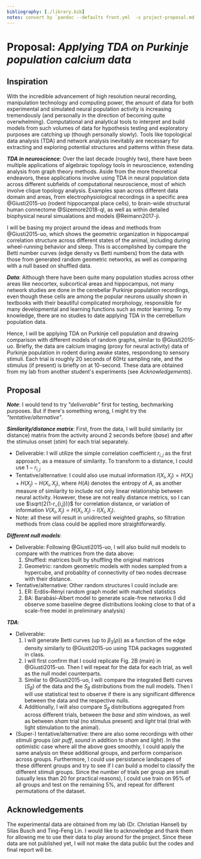 ```yaml
---
bibliography: [./library.bib]
notes: convert by `pandoc --defaults front.yml  -s project-proposal.md -o project-proposal.pdf`
---
```


# Proposal: _Applying TDA on Purkinje population calcium data_

## Inspiration

With the incredible advancement of high resolution neural recording, manipulation technology and computing power, the amount of data for both experimental and simulated neural population activity is increasing tremendously (and personally in the direction of becoming quite overwhelming). Computational and analytical tools to interpret and build models from such volumes of data for hypothesis testing and exploratory purposes are catching up (though personally slowly). Tools like topological data analysis (TDA) and network analysis inevitably are necessary for extracting and exploring potential structures and patterns within these data.

__*TDA in neuroscience*__: Over the last decade (roughly two), there have been multiple applications of algebraic topology tools in neuroscience, extending analysis from graph theory methods. Aside from the more theoretical endeavors, these applications involve using TDA in neural population data across different subfields of computational neuroscience, most of which involve clique topology analysis. Examples span across different data domain and areas, from electrophysiological recordings in a specific area @Giusti2015-uo (rodent hippocampal place cells), to brain-wide structural human connectome @Sizemore2018-ql, as well as within detailed biophysical neural simualations and models @Reimann2017-ji.

I will be basing my project around the ideas and methods from @Giusti2015-uo, which shows the geometric organization in hippocampal correlation structure across different states of the animal, including during wheel-running behavior and sleep. This is accomplished by compare the Betti number curves (edge density vs Betti numbers) from the data with those from generated random geometric networks, as well as comparing with a null based on shuffled data.

__*Data*__: Although there have been quite many population studies across other areas like neocortex, subcortical areas and hippocampus, not many network studies are done in the cerebellar Purkinje population recordings, even though these cells are among the popular neurons usually shown in textbooks with their beautiful complicated morphology, responsible for many developmental and learning functions such as motor learning. To my knowledge, there are no studies to date applying TDA in the cerrebellum population data.

Hence, I will be applying TDA on Purkinje cell population and drawing comparison with different models of random graphs, similar to @Giusti2015-uo. Briefly, the data are calcium imaging (proxy for neural activity) data of Purkinje population in rodent during awake states, respondong to sensory stimuli. Each trial is roughly 20 seconds of 60Hz sampling rate, and the stimulus (if present) is briefly on at 10-second. These data are obtained from my lab from another student's experiments (see _Acknowledgements_).

## Proposal

__*Note*__: I would tend to try *"deliverable"* first for testing, bechmarking purposes. But if there's something wrong, I might try the  *"tentative/alternative"*.

__*Similarity/distance matrix*__: First, from the data, I will build similarity (or distance) matrix from the activity around 2 seconds before (*base*) and after the stimulus onset (*stim*) for each trial separately.

- Deliverable: I will utilize the simple correlation coefficient $r_{i,j}$ as the first approach, as a measure of similarity. To transform to a distance, I could use $1 - r_{i,j}$
- Tentative/alternative: I could also use mutual information $I(X_i,X_j) = H(X_i) + H(X_j) - H(X_i,X_j)$, where $H(A)$ denotes the entropy of $A$, as another measure of similarity to include not only linear relationship between neural activity. However, these are not really distance metrics, so I can use $\sqrt{2(1-r_{i,j})}$ for correlation distance, or variation of information $V(X_i,X_j) = H(X_i,X_j) - I(X_i,X_j)$.
- Note: all these will result in unidirected weighted graphs, so filtration methods from class could be applied more straightforwardly.

__*Different null models*__:

- Deliverable: Following @Giusti2015-uo, I will also build null models to compare with the matrices from the data above:
  1. Shuffled: matrices built by shuffling the original matrices
  2. Geometric: random geometric models with nodes sampled from a hypercube, and probablity of connectivity of two nodes decrease with their distance.
- Tentative/alternative: Other random structures I could include are:
  1. ER: Erdős–Rényi random graph model with matched statistics
  2. BA: Barabási–Albert model to generate scale-free networks (I did observe some baseline degree distributions looking close to that of a scale-free model in preliminary analysis)

__*TDA*__:

- Deliverable:
  1. I will generate Betti curves (up to $\beta_3(\rho)$) as a function of the edge density similarly to @Giusti2015-uo using TDA packages suggested in class.
  2. I will first confirm that I could replicate Fig. 2B (main) in @Giusti2015-uo. Then I will repeat for the data for each trial, as well as the null model counterparts.
  3. Similar to @Giusti2015-uo, I will compare the integrated Betti curves ($S_{\beta}$) of the data and the $S_{\beta}$ distributions from the null models. Then I will use statistical test to observe if there is any significant difference between the data and the respective nulls.
  4. Additionally, I will also compare $S_{\beta}$ distributions aggregated from across different trials, between the *base* and *stim* windows, as well as between *sham* trial (no stimulus present) and *light* trial (trial with light stimulation to the animal).
- (Super-) tentative/alternative: there are also some recordings with other stimuli groups (*air puff*, *sound* in addition to *sham* and *light*). In the optimistic case where all the above goes smoothly, I could apply the same analysis on these additional groups, and perform comparison across groups. Furthermore, I could use persistance landscapes of these different groups and try to see if I can build a model to classify the different stimuli groups. Since the number of trials per group are small (usually less than 20 for practical reasons), I could use train on 95% of all groups and test on the remaining 5%, and repeat for different permutations of the dataset.

## Acknowledgements

The experimental data are obtained from my lab (Dr. Christian Hansel) by Silas Busch and Ting-Feng Lin. I would like to acknowledge and thank them for allowing me to use their data to play around for the project. Since these data are not published yet, I will not make the data public but the codes and final report will be.
